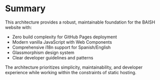 # Summary

This architecture provides a robust, maintainable foundation for the BAISH website with:
- Zero build complexity for GitHub Pages deployment
- Modern vanilla JavaScript with Web Components
- Comprehensive i18n support for Spanish/English
- Glassmorphism design system
- Clear developer guidelines and patterns

The architecture prioritizes simplicity, maintainability, and developer experience while working within the constraints of static hosting.